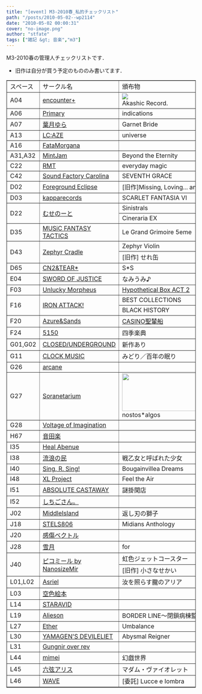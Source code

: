 ```yaml
---
title: "[event] M3-2010春_私的チェックリスト"
path: "/posts/2010-05-02--wp2114"
date: "2010-05-02 00:00:31"
cover: "no-image.png"
author: "stfate"
tags: ["雑記 &gt; 音楽","m3"]
---
```


<style type="text/css">
<!--
p {white-space: pre-wrap};
-->
</style>

M3-2010春の管理人チェックリストです．
* 旧作は自分が買う予定のもののみ書いてます．

<!--more-->
<table width="90%" border="1"><tr><td align="left">スペース</td><td align="left">サークル名</td><td align="left">頒布物</td></tr><tr><td align="left">A04</td><td align="left"><a href="http://encounter-p.net/" target="_blank">encounter+</a></td><td align="left"><a href="http://encounter-p.net/arkd.html" target="_blank"><img src="http://encounter-p.net/file/arbana/1.jpg"></a><br>Akashic Record.</td></tr><tr><td align="left">A06</td><td align="left"><a href="http://primary-yuiko.com/" target="_blank">Primary</a></td><td align="left"><a href="http://primary-yuiko.com/5th_album/indications/" target="_blank"><img src="http://primary-yuiko.com/5th_album/indications/indications_bn-01.jpg" alt="" /></a><br>indications</td></tr><tr><td align="left">A07</td><td align="left"><a href="http://hatukiyura.sakura.ne.jp/" target="_blank">葉月ゆら</a></td><td align="left"><a href="http://hatukiyura.sakura.ne.jp/garnet/" target="_blank"><img src="http://hatukiyura.sakura.ne.jp/garnet/data/bn48.jpg" alt="" /></a><br>Garnet Bride</td></tr><tr><td align="left">A13</td><td align="left"><a href="http://www.lcaze.com/" target="_blank">LC:AZE</a></td><td align="left"><a href="http://www.lcaze.com/universe/" target="_blank"><img src="http://www.lcaze.com/universe/images/uni_banner_l.png" alt="" /></a><br>universe</td></tr><tr><td align="left">A16</td><td align="left"><a href="http://fatamorgana.jp/" target="_blank">FataMorgana</a></td><td>&nbsp;</td></tr><tr><td align="left">A31,A32</td><td align="left"><a href="http://www.mintjam.net/mj/" target="_blank">MintJam</a></td><td align="left"><a href="http://www.mintjam.net/mj/2010_5_m3/" target="_blank"><img src="http://www.mintjam.net/mj/2010_5_m3/bte_mid.jpg" alt="" /></a><br>Beyond the Eternity</td></tr><tr><td align="left">C22</td><td align="left"><a href="http://r-m-t.jp/" target="_blank">RMT</a></td><td align="left"><a href="http://r-m-t.jp/everydaymagic/index.html" target="_blank"><img src="http://r-m-t.jp/everydaymagic/img/rmt_em_bnr_400.jpg" alt="" /></a><br>everyday magic</td></tr><tr><td align="left">C42</td><td align="left"><a href="http://carolina.web.infoseek.co.jp/" target="_blank">Sound Factory Carolina</a></td><td align="left"><a href="http://carolina.web.infoseek.co.jp/sginfo.html" target="_blank"><img src="http://carolina.web.infoseek.co.jp/sfc_pic/sg_bn1.jpg" alt="" /></a><br>SEVENTH GRACE</td></tr><tr><td align="left">D02</td><td align="left"><a href="http://www.fg-eclipse.net/" target="_blank">Foreground Eclipse</a></td><td align="left">[旧作]Missing, Loving... and Suffering EP</td></tr><tr><td align="left">D03</td><td align="left"><a href="http://www5f.biglobe.ne.jp/~kapparecords/index1.html" target="_blank">kapparecords</a></td><td align="left">SCARLET FANTASIA VI</td></tr><tr><td rowspan="2" align="left">D22</td><td rowspan="2" align="left"><a href="http://musenote.blog10.fc2.com/" target="_blank">むせのーと</a></td><td align="left"><a href="http://musenote.blog10.fc2.com/blog-entry-174.html" target="_blank"><img src="http://stfate.net/wp-content/uploads/2010/05/Sinistrals_ban.jpg" alt="" /></a><br>Sinistrals</td></tr><tr><td align="left"><a href="http://cineraria-tfs.net/cineraria-ex/" target="_blank"><img src="http://cineraria-tfs.net/bannerex02.jpg" alt="" /></a><br>Cineraria EX</td></tr><tr><td align="left">D35</td><td align="left"><a href="http://mft.exdeath.in/" target="_blank">MUSiC FANTASY TACTICS</a></td><td align="left"><a href="http://mft.exdeath.in/" target="_blank"><img src="http://mft.exdeath.in/ban/mft_400.jpg" alt="" /></a><br>Le Grand Grimoire 5eme</td></tr><tr><td rowspan="2" align="left">D43</td><td rowspan="2" align="left"><a href="http://www.zephyr-cradle.info/" target="_blank">Zephyr Cradle</a></td><td align="left"><a href="http://www.zephyr-cradle.info/violin/" target="_blank"><img src="http://stfate.net/wp-content/uploads/2010/04/zviolin_ban468.jpg" alt="" /></a><br>Zephyr Violin</td></tr><tr><td align="left">[旧作] せれ缶</td></tr><tr><td align="left">D65</td><td align="left"><a href="http://mure.sakura.ne.jp/" target="_blank">CN2&TEAR*</a></td><td align="left"><a href="http://mure.sakura.ne.jp/ss/" target="_blank"><img src="http://mure.sakura.ne.jp/ss/bbanner.jpg" alt="" /></a><br>S*S</td></tr><tr><td align="left">E04</td><td align="left"><a href="http://www.soj.razor.jp/" target="_blank">SWORD OF JUSTICE</a></td><td align="left"><a href="http://www.soj.razor.jp/namiumi/index.html" target="_blank"><img src="http://www.soj.razor.jp/namiumi/nubnl.jpg" alt="" /></a><br>なみうみ♪</td></tr><tr><td align="left">F03</td><td align="left"><a href="http://sound.jp/ankimo/" target="_blank">Unlucky Morpheus</a></td><td align="left"><a href="http://sound.jp/ankimo/hba2.xhtm" target="_blank">Hypothetical Box ACT 2</a></td></tr><tr><td rowspan="2" align="left">F16</td><td rowspan="2" align="left"><a href="http://sound.jp/ironchino/attack.html" target="_blank">IRON ATTACK!</a></td><td align="left">BEST COLLECTIONS</td></tr><tr><td align="left">BLACK HISTORY</td></tr><tr><td align="left">F20</td><td align="left"><a href="http://bunbun-aya.ath.cx/~tainokobone/" target="_blank">Azure&Sands</a></td><td><a href="http://bunbun-aya.ath.cx/~tainokobone/Works/casino.html" target="_blank">CASINO聖輦船</a></td></tr><tr><td align="left">F24</td><td align="left"><a href="http://ryu-5150.jp/" target="_blank">5150</a></td><td align="left"><a href="http://ryu-5150.jp/org-cd/A01" target="_blank"><img src="http://ryu-5150.jp/org-cd/bana-500-01.jpg" alt="" /></a><br>四季楽典</td></tr><tr><td align="left">G01,G02</td><td align="left"><a href="http://www.rekka.jp/" target="_blank">CLOSED/UNDERGROUND</a></td><td align="left">新作あり</td></tr><tr><td align="left">G11</td><td align="left"><a href="http://clock-music.net/" target="_blank">CLOCK MUSIC</a></td><td align="left"><a href="http://clock-music.net/midori/" target="_blank"><img src="http://clock-music.net/midori/images/midori40080.jpg" alt="" /></a><br>みどり／百年の眠り</td></tr><tr><td align="left">G26</td><td align="left"><a href="http://arcane.jp/" target="_blank">arcane</a></td><td>&nbsp;</td></tr><tr><td align="left">G27</td><td align="left"><a href="http://soranetarium.com/" target="_blank">Soranetarium</a></td><td align="left"><a href="http://nostos.soranetarium.com/" target="_blank"><img src="http://nostos.soranetarium.com/bana_nostos500-100.jpg" width="500" height="100" border="0"></a><br>nostos*algos</td></tr><tr><td align="left">G28</td><td align="left"><a href="http://www.voltagenation.com/" target="_blank">Voltage of Imagination</a></td><td>&nbsp;</td></tr><tr><td align="left">H67</td><td align="left"><a href="http://maruta.be/odengaku" target="_blank">音田楽</a></td><td>&nbsp;</td></tr><tr><td align="left">I35</td><td align="left"><a href="http://healabenue.jp/weblog/" target="_blank">Heal Abenue</a></td><td>&nbsp;</td></tr><tr><td align="left">I38</td><td align="left"><a href="http://www5.ocn.ne.jp/~rulotami/" target="_blank">流浪の民</a></td><td align="left"><a href="http://www5.ocn.ne.jp/~rulotami/ikusaotome/index.html" target="_blank"><img src="http://www5.ocn.ne.jp/~rulotami/ikusaotome/banner_l.jpg" alt="" /></a><br>戦乙女と呼ばれた少女</td></tr><tr><td align="left">I40</td><td align="left"><a href="http://www.singrsing.com/" target="_blank">Sing, R. Sing!</a></td><td>Bougainvillea Dreams</td></tr><tr><td align="left">I48</td><td align="left"><a href="http://www.xlproject.cc/" target="_blank">XL Project</a></td><td align="left"><a href="http://www.xlproject.cc/" target="_blank"><img src="http://www.xlproject.cc/xl31_banner.gif" alt="" /></a><br>Feel the Air</td></tr><tr><td align="left">I51</td><td align="left"><a href="http://shule-aroon.sakura.ne.jp/" target="_blank">ABSOLUTE CASTAWAY</a></td><td align="left"><a href="http://shule-aroon.sakura.ne.jp/nazokake/" target="_blank"><img src="http://shule-aroon.sakura.ne.jp/nazokake/nkbanner02.jpg" alt="" /></a><br>謎掛閑店</td></tr><tr><td align="left">I52</td><td align="left"><a href="http://eleol.net/753/" target="_blank">しちごさん。</a></td><td>&nbsp;</td></tr><tr><td align="left">J02</td><td align="left"><a href="http://www.middleisland.net/" target="_blank">MiddleIsland</a></td><td align="left"><a href="http://www.middleisland.net/kys/" target="_blank"><img src="http://www.middleisland.net/kys/bn/kys400.jpg" alt="" /></a><br>返し刃の獅子</td></tr><tr><td align="left">J18</td><td align="left"><a href="http://www.stels806.com/" target="_blank">STELS806</a></td><td align="left"><a href="http://www.stels806.com/" target="_blank"><img src="http://www.stels806.com/stels806/release/bn_big.jpg" alt="" /></a><br>Midians Anthology</td></tr><tr><td align="left">J20</td><td align="left"><a href="http://www.sen-vec.com/" target="_blank">感傷ベクトル</a></td><td>&nbsp;</td></tr><tr><td align="left">J28</td><td align="left"><a href="http://aonokioku.sakura.ne.jp/setsugetsu/" target="_blank">雪月</a></td><td align="left"><a href="http://aonokioku.sakura.ne.jp/for/" target="_blank"><img src="http://aonokioku.sakura.ne.jp/for/bana.png" alt="" /></a><br>for</td></tr><tr><td rowspan="2" align="left">J40</td><td rowspan="2" align="left"><a href="http://nanosizemir.com/index.html" target="_blank">ピコミール by NanosizeMir</a></td><td align="left"><a href="http://nanosizemir.com/cdp01/index.html" target="_blank"><img src="http://nanosizemir.com/cdp01/banner2.jpg" alt="" /></a><br>虹色ジェットコースター</td></tr><tr><td align="left">[旧作] 小さなせかい</td></tr><tr><td align="left">L01,L02</td><td align="left"><a href="http://asriel.jp/" target="_blank">Asriel</a></td><td align="left"><a href="http://asriel.jp/" target="_blank"><img src="http://asriel.jp/img/aria_l.jpg" alt="" /></a><br>汝を照らす朧のアリア</td></tr><tr><td align="left">L03</td><td align="left"><a href="http://www.sorairoehon.net/" target="_blank">空色絵本</a></td><td>&nbsp;</td></tr><tr><td align="left">L14</td><td align="left"><a href="http://www.staravid.com/" target="_blank">STARAVID</a></td><td>&nbsp;</td></tr><tr><td align="left">L19</td><td align="left"><a href="http://www.alieson.net/html/" target="_blank">Alieson</a></td><td align="left"><a href="http://www.alieson.net/html/" target="_blank"><img src="http://www.alieson.net/html/bl/img/banner01.jpg" alt="" /></a><br>BORDER LINE～閉鎖病棟監禁秘記～</td></tr><tr><td align="left">L27</td><td align="left"><a href="http://www.ether-music.com/" target="_blank">Ether</a></td><td align="left"><a href="http://www.ether-music.com/music/um.html" target="_blank"><img src="http://www.ether-music.com/img/um/umbanner.jpg" alt="" /></a><br>Umbalance</td></tr><tr><td align="left">L30</td><td align="left"><a href="http://devileliet.gozaru.jp/" target="_blank">YAMAGEN'S DEVILELIET</a></td><td align="left"><a href="http://devileliet.gozaru.jp/web_store/abysmal%20reigner.html" target="_blank"><img src="http://stfate.net/wp-content/uploads/2010/04/yamagen_m3_2010spring_banner.jpg" alt="" /></a><br>Abysmal Reigner</td></tr><tr><td align="left">L31</td><td align="left"><a href="http://www.gungni.com/" target="_blank">Gungnir over rev</a></td><td>&nbsp;</td></tr><tr><td align="left">L44</td><td align="left"><a href="http://totsu-kuni.net/" target="_blank">mimei</a></td><td align="left"><a href="http://totsu-kuni.net/" target="_blank"><img src="http://totsu-kuni.net/bn/mimei_gengi3.jpg" alt="" /></a><br>幻戯世界</td></tr><tr><td align="left">L45</td><td align="left"><a href="http://www.rokugen.net/" target="_blank">六弦アリス</a></td><td align="left"><a href="http://www.rokugen.net/" target="_blank"><img src="http://www.rokugen.net/images/link/400x80.jpg" alt="" /></a><br>マダム・ヴァイオレット</td></tr><tr><td align="left">L46</td><td align="left"><a href="http://www.circle-wave.net/" target="_blank">WAVE</a></td><td align="left"><a href="http://www.fairial.com/lucce/" target="_blank"><img src="http://www.fairial.com/lucce/img/lucce_banner_02.jpg" alt="" /></a><br>[委託] Lucce e Iombra</td></tr></table>